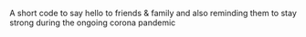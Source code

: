 A short code to say hello to friends & family and also reminding them to stay strong during the ongoing corona pandemic
